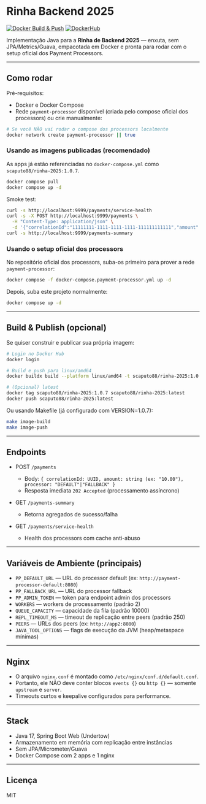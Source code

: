 # Rinha Backend 2025

[![Docker Build & Push](https://github.com/scaputo88/rinha-2025/actions/workflows/docker-publish.yml/badge.svg)](https://github.com/scaputo88/rinha-2025/actions)
[![DockerHub](https://img.shields.io/badge/DockerHub-scaputo88%2Frinha--2025-blue)](https://hub.docker.com/r/scaputo88/rinha-2025)

Implementação Java para a **Rinha de Backend 2025** — enxuta, sem JPA/Metrics/Guava, empacotada em Docker e pronta para rodar com o setup oficial dos Payment Processors.

---

## Como rodar

Pré-requisitos:
- Docker e Docker Compose
- Rede `payment-processor` disponível (criada pelo compose oficial dos processors) ou crie manualmente:

```bash
# Se você NÃO vai rodar o compose dos processors localmente
docker network create payment-processor || true
```

### Usando as imagens publicadas (recomendado)

As apps já estão referenciadas no `docker-compose.yml` como `scaputo88/rinha-2025:1.0.7`.

```bash
docker compose pull
docker compose up -d
```

Smoke test:
```bash
curl -s http://localhost:9999/payments/service-health
curl -s -X POST http://localhost:9999/payments \
  -H "Content-Type: application/json" \
  -d '{"correlationId":"11111111-1111-1111-1111-111111111111","amount":"10.00","processor":"DEFAULT"}'
curl -s http://localhost:9999/payments-summary
```

### Usando o setup oficial dos processors

No repositório oficial dos processors, suba-os primeiro para prover a rede `payment-processor`:
```bash
docker compose -f docker-compose.payment-processor.yml up -d
```
Depois, suba este projeto normalmente:
```bash
docker compose up -d
```

---

## Build & Publish (opcional)

Se quiser construir e publicar sua própria imagem:

```bash
# Login no Docker Hub
docker login

# Build e push para linux/amd64
docker buildx build --platform linux/amd64 -t scaputo88/rinha-2025:1.0.7 --push .

# (Opcional) latest
docker tag scaputo88/rinha-2025:1.0.7 scaputo88/rinha-2025:latest
docker push scaputo88/rinha-2025:latest
```

Ou usando Makefile (já configurado com VERSION=1.0.7):
```bash
make image-build
make image-push
```

---

## Endpoints

- POST `/payments`
  - Body: `{ correlationId: UUID, amount: string (ex: "10.00"), processor: "DEFAULT"|"FALLBACK" }`
  - Resposta imediata `202 Accepted` (processamento assíncrono)

- GET `/payments-summary`
  - Retorna agregados de sucesso/falha

- GET `/payments/service-health`
  - Health dos processors com cache anti-abuso

---

## Variáveis de Ambiente (principais)

- `PP_DEFAULT_URL` — URL do processor default (ex: `http://payment-processor-default:8080`)
- `PP_FALLBACK_URL` — URL do processor fallback
- `PP_ADMIN_TOKEN` — token para endpoint admin dos processors
- `WORKERS` — workers de processamento (padrão 2)
- `QUEUE_CAPACITY` — capacidade da fila (padrão 10000)
- `REPL_TIMEOUT_MS` — timeout de replicação entre peers (padrão 250)
- `PEERS` — URLs dos peers (ex: `http://app2:8080`)
- `JAVA_TOOL_OPTIONS` — flags de execução da JVM (heap/metaspace mínimas)

---

## Nginx

- O arquivo `nginx.conf` é montado como `/etc/nginx/conf.d/default.conf`.
- Portanto, ele NÃO deve conter blocos `events {}` ou `http {}` — somente `upstream` e `server`.
- Timeouts curtos e keepalive configurados para performance.

---

## Stack

- Java 17, Spring Boot Web (Undertow)
- Armazenamento em memória com replicação entre instâncias
- Sem JPA/Micrometer/Guava
- Docker Compose com 2 apps e 1 nginx

---

## Licença

MIT